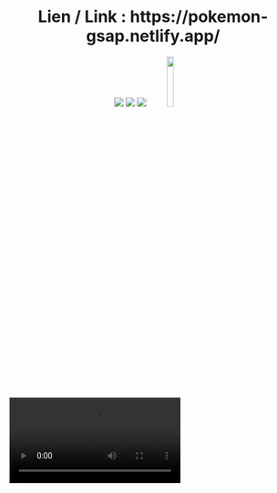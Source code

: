 <h1 align="center">Lien / Link : https://pokemon-gsap.netlify.app/</h1>

<p align="center"> 
<img src="https://img.shields.io/badge/HTML5-E34F26?style=for-the-badge&logo=html5&logoColor=white" />
<img src="https://img.shields.io/badge/CSS3-1572B6?style=for-the-badge&logo=css3&logoColor=white" />
<img src="https://img.shields.io/badge/JavaScript-323330?style=for-the-badge&logo=javascript&logoColor=F7DF1E" />
<img width="15%" src="https://a11ybadges.com/badge?logo=greensock" />
</p>

<video src="https://github.com/Nelyaaaaa/Pokemon-GSAP/assets/156433523/9c1b77b7-23f8-485a-9349-b33a37a57a3b" />

